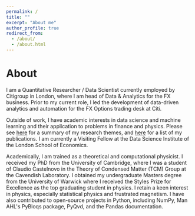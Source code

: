 ```yaml
---
permalink: /
title: ""
excerpt: "About me"
author_profile: true
redirect_from: 
  - /about/
  - /about.html
---
```


About
=====

I am a Quantitative Researcher / Data Scientist currently employed by Citigroup in London, 
where I am head of Data & Analytics for the FX business. 
Prior to my current role, I led the development of data-driven analytics and automation 
for the FX Options trading desk at Citi.

Outside of work, I have academic interests in data science and machine learning and their application 
to problems in finance and physics. Please see [here](https://jameshamp.github.io/research) for a 
summary of my research themes, and [here](https://jameshamp.github.io/publications) for a list of my publications.
I am currently a Visiting Fellow at the Data Science Institute of the London 
School of Economics. 

Academically, I am trained as a theoretical and computational physicist. I received 
my PhD from the University of Cambridge, where I was a student of Claudio Castelnovo in the 
Theory of Condensed Matter (TCM) Group at the Cavendish Laboratory. 
I obtained my undergraduate Masters degree from the University of Warwick where I received the 
Styles Prize for Excellence as the top graduating student in physics. 
I retain a keen interest in physics, especially statistical physics and frustrated magnetism. 
I have also contributed to open-source projects in Python, including NumPy, Man AHL's PyBloqs package, 
PyQvd, and the Pandas documentation. 